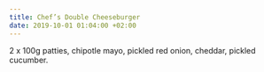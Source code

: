 ```yaml
---
title: Chef’s Double Cheeseburger
date: 2019-10-01 01:04:00 +02:00
---
```


2 x 100g patties, chipotle mayo, pickled red onion, cheddar, pickled cucumber.